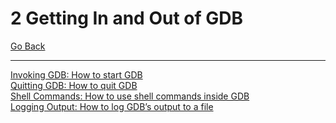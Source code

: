 # 2 Getting In and Out of GDB

[Go Back](./README.md)

----

[Invoking GDB: How to start GDB](./2_1_Invoking_GDB.md)<br />
[Quitting GDB: How to quit GDB](./2_2_Quitting_GDB.md)<br />
[Shell Commands: How to use shell commands inside GDB](./2_3_Shell_Commands.md)<br />
[Logging Output: How to log GDB’s output to a file](./2_4_Logging_Output.md)<br />
